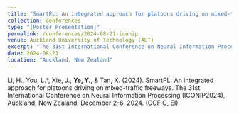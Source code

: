 ```yaml
---
title: "SmartPL: An integrated approach for platoons driving on mixed-traffic freeways"
collection: conferences
type: "[Poster Presentation]"
permalink: /conferences/2024-08-21-iconip
venue: Auckland University of Technology (AUT)
excerpt: "The 31st International Conference on Neural Information Processing (ICONIP2024), December 2-6, 2024.."
date: 2024-08-21
location: "Auckland, New Zealand"
---
```

Li, H., You, L.\*, Xie, J., **Ye, Y.**, & Tan, X. (2024). SmartPL: An integrated approach for platoons driving on mixed-traffic freeways. The 31st International Conference on Neural Information Processing (ICONIP2024), Auckland, New Zealand, December 2-6, 2024. (CCF C, EI)
